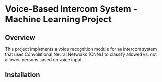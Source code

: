 # Voice-Based Intercom System - Machine Learning Project

## Overview
This project implements a voice recognition module for an intercom system that uses Convolutional Neural Networks (CNNs) to classify allowed vs. not allowed persons based on voice input.

## Installation